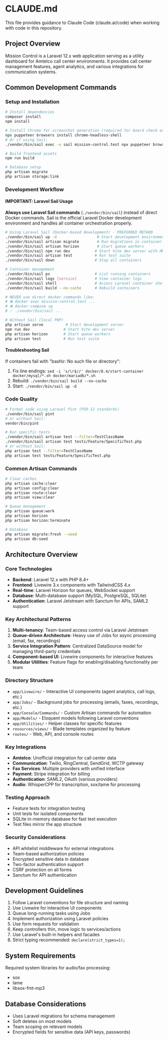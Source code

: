 # CLAUDE.md

This file provides guidance to Claude Code (claude.ai/code) when working with code in this repository.

## Project Overview

Mission Control is a Laravel 12.x web application serving as a utility dashboard for Amtelco call center environments. It provides call center management features, agent analytics, and various integrations for communication systems.

## Common Development Commands

### Setup and Installation
```bash
# Install dependencies
composer install
npm install

# Install Chrome for screenshot generation (required for board check exports)
npx puppeteer browsers install chrome-headless-shell
# Or if using Sail:
./vendor/bin/sail exec -u sail mission-control.test npx puppeteer browsers install chrome-headless-shell

# Build frontend assets
npm run build

# Database setup
php artisan migrate
php artisan storage:link
```

### Development Workflow

#### IMPORTANT: Laravel Sail Usage
**Always use Laravel Sail commands** (`./vendor/bin/sail`) instead of direct Docker commands. Sail is the official Laravel Docker development environment and handles all container orchestration properly.

```bash
# Using Laravel Sail (Docker-based development) - PREFERRED METHOD
./vendor/bin/sail up -d                  # Start development environment
./vendor/bin/sail artisan migrate        # Run migrations in container
./vendor/bin/sail artisan horizon        # Start queue workers
./vendor/bin/sail npm run dev           # Start Vite dev server with HMR
./vendor/bin/sail artisan test          # Run test suite
./vendor/bin/sail down                  # Stop all containers

# Container management
./vendor/bin/sail ps                    # List running containers
./vendor/bin/sail logs [service]        # View container logs
./vendor/bin/sail shell                 # Access Laravel container shell
./vendor/bin/sail build --no-cache      # Rebuild containers

# NEVER use direct docker commands like:
# ❌ docker exec mission-control.test ...
# ❌ docker-compose up
# ✅ ./vendor/bin/sail ...

# Without Sail (local PHP)
php artisan serve          # Start development server
npm run dev               # Start Vite dev server
php artisan horizon       # Start queue workers
php artisan test          # Run test suite
```

#### Troubleshooting Sail
If containers fail with "bash\\r: No such file or directory":
1. Fix line endings: `sed -i 's/\r$//' docker/8.4/start-container docker/mysql/*.sh docker/mariadb/*.sh`
2. Rebuild: `./vendor/bin/sail build --no-cache`
3. Start: `./vendor/bin/sail up -d`

### Code Quality
```bash
# Format code using Laravel Pint (PSR-12 standards)
./vendor/bin/sail pint
# or without Sail:
vendor/bin/pint

# Run specific tests
./vendor/bin/sail artisan test --filter=TestClassName
./vendor/bin/sail artisan test tests/Feature/SpecificTest.php
# or without Sail:
php artisan test --filter=TestClassName
php artisan test tests/Feature/SpecificTest.php
```

### Common Artisan Commands
```bash
# Clear caches
php artisan cache:clear
php artisan config:clear
php artisan route:clear
php artisan view:clear

# Queue management
php artisan queue:work
php artisan horizon
php artisan horizon:terminate

# Database
php artisan migrate:fresh --seed
php artisan db:seed
```

## Architecture Overview

### Core Technologies
- **Backend**: Laravel 12.x with PHP 8.4+
- **Frontend**: Livewire 3.x components with TailwindCSS 4.x
- **Real-time**: Laravel Horizon for queues, WebSocket support
- **Database**: Multi-database support (MySQL, PostgreSQL, SQLite)
- **Authentication**: Laravel Jetstream with Sanctum for APIs, SAML2 support

### Key Architectural Patterns

1. **Multi-tenancy**: Team-based access control via Laravel Jetstream
2. **Queue-driven Architecture**: Heavy use of Jobs for async processing (email, fax, recordings)
3. **Service Integration Pattern**: Centralized DataSource model for managing third-party credentials
4. **Component-based UI**: Livewire components for interactive features
5. **Modular Utilities**: Feature flags for enabling/disabling functionality per team

### Directory Structure

- `app/Livewire/` - Interactive UI components (agent analytics, call logs, etc.)
- `app/Jobs/` - Background jobs for processing (emails, faxes, recordings, etc.)
- `app/Console/Commands/` - Custom Artisan commands for automation
- `app/Models/` - Eloquent models following Laravel conventions
- `app/Utilities/` - Helper classes for specific features
- `resources/views/` - Blade templates organized by feature
- `routes/` - Web, API, and console routes

### Key Integrations

- **Amtelco**: Unofficial integration for call center data
- **Communication**: Twilio, RingCentral, SendGrid, WCTP gateway
- **Fax Services**: Multiple providers with unified interface
- **Payment**: Stripe integration for billing
- **Authentication**: SAML2, OAuth (various providers)
- **Audio**: WhisperCPP for transcription, sox/lame for processing

### Testing Approach

- Feature tests for integration testing
- Unit tests for isolated components
- SQLite in-memory database for fast test execution
- Test files mirror the app structure

### Security Considerations

- API whitelist middleware for external integrations
- Team-based authorization policies
- Encrypted sensitive data in database
- Two-factor authentication support
- CSRF protection on all forms
- Sanctum for API authentication

## Development Guidelines

1. Follow Laravel conventions for file structure and naming
2. Use Livewire for interactive UI components
3. Queue long-running tasks using Jobs
4. Implement authorization using Laravel policies
5. Use form requests for validation
6. Keep controllers thin, move logic to services/actions
7. Use Laravel's built-in helpers and facades
8. Strict typing recommended: `declare(strict_types=1);`

## System Requirements

Required system libraries for audio/fax processing:
- sox
- lame
- libsox-fmt-mp3

## Database Considerations

- Uses Laravel migrations for schema management
- Soft deletes on most models
- Team scoping on relevant models
- Encrypted fields for sensitive data (API keys, passwords)